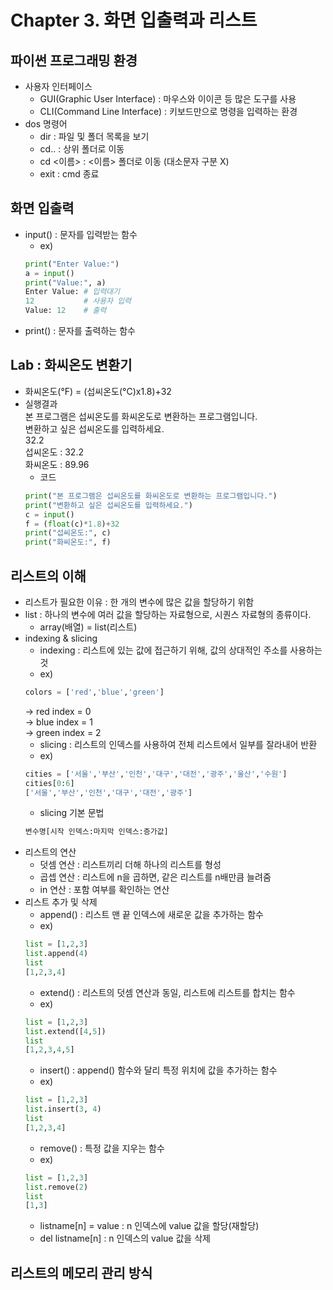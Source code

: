 # Chapter 3. 화면 입출력과 리스트

## 파이썬 프로그래밍 환경
- 사용자 인터페이스
  - GUI(Graphic User Interface) : 마우스와 이이콘 등 많은 도구를 사용
  - CLI(Command Line Interface) : 키보드만으로 명령을 입력하는 환경
- dos 명령어
  - dir : 파일 및 폴더 목록을 보기
  - cd.. : 상위 폴더로 이동
  - cd <이름> : <이름> 폴더로 이동 (대소문자 구분 X)
  - exit : cmd 종료
  
## 화면 입출력
- input() : 문자를 입력받는 함수
  - ex) <br>
  ```python
  print("Enter Value:")
  a = input()
  print("Value:", a)
  Enter Value: # 입력대기
  12           # 사용자 입력
  Value: 12    # 출력
  ```
- print() : 문자를 출력하는 함수
  
## Lab : 화씨온도 변환기
- 화씨온도(°F) = (섭씨온도(°C)x1.8)+32
- 실행결과<br>
본 프로그램은 섭씨온도를 화씨온도로 변환하는 프로그램입니다.<br>
변환하고 싶은 섭씨온도를 입력하세요.<br>
32.2<br>
섭씨온도 : 32.2<br>
화씨온도 : 89.96<br>
  - 코드<br>
  ```python
  print("본 프로그램은 섭씨온도를 화씨온도로 변환하는 프로그램입니다.")
  print("변환하고 싶은 섭씨온도를 입력하세요.")
  c = input()
  f = (float(c)*1.8)+32
  print("섭씨온도:", c)
  print("화씨온도:", f)
  ```
## 리스트의 이해
- 리스트가 필요한 이유 : 한 개의 변수에 많은 값을 할당하기 위함
- list : 하나의 변수에 여러 값을 할당하는 자료형으로, 시퀀스 자료형의 종류이다.
  - array(배열) = list(리스트)
- indexing & slicing
  - indexing : 리스트에 있는 값에 접근하기 위해, 값의 상대적인 주소를 사용하는 것
  - ex) <br>
  ```python
  colors = ['red','blue','green']
  ```
  -> red index = 0 <br>
  -> blue index = 1<br>
  -> green index = 2
  - slicing : 리스트의 인덱스를 사용하여 전체 리스트에서 일부를 잘라내어 반환
  - ex) <br>
  ```python
  cities = ['서울','부산','인천','대구','대전','광주','울산','수원']
  cities[0:6]
  ['서울','부산','인천','대구','대전','광주']
  ```
  - slicing 기본 문법 <br>
  ```python
  변수명[시작 인덱스:마지막 인덱스:증가값]
  ```
- 리스트의 연산
  - 덧셈 연산 : 리스트끼리 더해 하나의 리스트를 형성
  - 곱셉 연산 : 리스트에 n을 곱하면, 같은 리스트를 n배만큼 늘려줌
  - in 연산 : 포함 여부를 확인하는 연산
- 리스트 추가 및 삭제
  - append() : 리스트 맨 끝 인덱스에 새로운 값을 추가하는 함수
  - ex) <br>
  ```python
  list = [1,2,3]
  list.append(4)
  list
  [1,2,3,4]
  ```
  - extend() : 리스트의 덧셈 연산과 동일, 리스트에 리스트를 합치는 함수
  - ex) <br>
  ```python
  list = [1,2,3]
  list.extend([4,5])
  list
  [1,2,3,4,5]
  ```
  - insert() : append() 함수와 달리 특정 위치에 값을 추가하는 함수
  - ex) <br>
  ```python
  list = [1,2,3]
  list.insert(3, 4)
  list
  [1,2,3,4]
  ```
  - remove() : 특정 값을 지우는 함수
  - ex) <br>
  ```python
  list = [1,2,3]
  list.remove(2)
  list
  [1,3]
  ```
  - listname[n] = value : n 인덱스에 value 값을 할당(재할당)
  - del listname[n] : n 인덱스의 value 값을 삭제
  
  
## 리스트의 메모리 관리 방식
 
